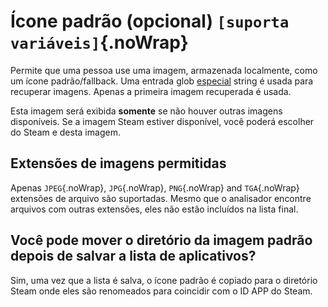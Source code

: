 # Ícone padrão (opcional) `[suporta variáveis]`{.noWrap}

Permite que uma pessoa use uma imagem, armazenada localmente, como um ícone padrão/fallback. Uma entrada glob [especial](#special-glob-input) string é usada para recuperar imagens. Apenas a primeira imagem recuperada é usada.

Esta imagem será exibida **somente** se não houver outras imagens disponíveis. Se a imagem Steam estiver disponível, você poderá escolher do Steam e desta imagem.

## Extensões de imagens permitidas

Apenas `JPEG`{.noWrap}, `JPG`{.noWrap}, `PNG`{.noWrap} and `TGA`{.noWrap} extensões de arquivo são suportadas. Mesmo que o analisador encontre arquivos com outras extensões, eles não estão incluídos na lista final.

## Você pode mover o diretório da imagem padrão depois de salvar a lista de aplicativos?

Sim, uma vez que a lista é salva, o ícone padrão é copiado para o diretório Steam onde eles são renomeados para coincidir com o ID APP do Steam.
